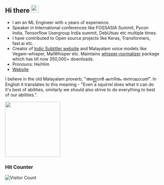 ## Hi there <a href="https://www.kurianbenoy.com/"><img src="https://media.giphy.com/media/hvRJCLFzcasrR4ia7z/giphy.gif" width="25px"></a>

- I am an ML Engineer with x years of experience.
- Speaker in International conferences like FOSSASIA Summit, Pycon India, Tensorflow Usergroup India summit, DebUtsav etc multiple times.
- I have contributed to Open source projects like Keras, Transformers, fast.ai etc.
- Creator of [Indic Subtitler website](https://indicsubtitler.in) and Malayalam voice models like Vegam-whisper, MalWhisper etc. Maintains [whisper-normalizer](https://github.com/kurianbenoy/whisper_normalizer) package which has till now 350,000+ downloads.
- Pronouns: He/Him
- [Website](https://kurianbenoy.com/)

I believe in the old Malayalam proverb, "അണ്ണാൻ കുന്നിനും തന്നാലാവത്". In English it translates to this meaning - "Even a squirrel does what it can do it's best of abilities, similarly we should also strive to do everything to best of our abilities.".


<img height="180em" src="https://github-readme-stats-eight-theta.vercel.app/api?username=kurianbenoy&show_icons=true&include_all_commits=true&count_private=true"/>

### Hit Counter

![Visitor Count](https://profile-counter.glitch.me/kurianbenoy/count.svg)

<!--

[![GitHub Streak](https://streak-stats.demolab.com?user=kurianbenoy)](https://git.io/streak-stats)
-->
